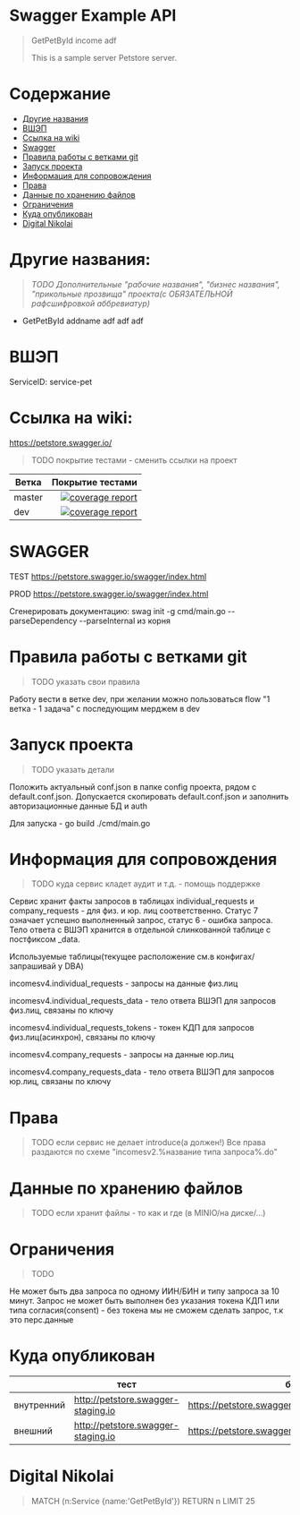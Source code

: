 
# Swagger Example API
> GetPetById income adf
>
> This is a sample server Petstore server.

# Содержание

- [Другие названия](#другие-названия)
- [ВШЭП](#вшэп)
- [Ссылка на wiki](#ссылка-на-wiki)
- [Swagger](#swagger)
- [Правила работы с ветками git](#правила-работы-с-ветками-git)
- [Запуск проекта](#запуск-проекта)
- [Информация для сопровождения](#информация-для-сопровождения)
- [Права](#права)
- [Данные по хранению файлов](#данные-по-хранению-файлов)
- [Ограничения](#ограничения)
- [Куда опубликован](#куда-опубликован)
- [Digital Nikolai](#digital-nikolai)


# Другие названия:

> *TODO Дополнительные "рабочие названия", "бизнес названия", "прикольные прозвища" проекта(с ОБЯЗАТЕЛЬНОЙ рафсшифровкой
аббревиатур)*

- GetPetById addname adf adf adf


# ВШЭП

ServiceID: service-pet


# Ссылка на wiki:
https://petstore.swagger.io/


> TODO покрытие тестами - сменить ссылки на проект

| Ветка         | Покрытие тестами  |
| ------------- | --------------:   |
| master        | [![coverage report](https://github.com/swaggo/swag/badges/main/coverage.svg)](https://github.com/swaggo/swag/-/commits/master) |
| dev           | [![coverage report](https://github.com/swaggo/swag/badges/dev/coverage.svg)](https://github.com/swaggo/swag/-/commits/dev) |

# SWAGGER

TEST
https://petstore.swagger.io/swagger/index.html

PROD
https://petstore.swagger.io/swagger/index.html

Сгенерировать документацию: swag init -g cmd/main.go --parseDependency --parseInternal из корня

# Правила работы с ветками git

> TODO указать свои правила

Работу вести в ветке dev, при желании можно пользоваться flow "1 ветка - 1 задача" с последующим мерджем в dev

# Запуск проекта

> TODO указать детали

Положить актуальный conf.json в папке config проекта, рядом с default.conf.json. Допускается скопировать
default.conf.json и заполнить авторизационные данные БД и auth

Для запуска - go build ./cmd/main.go

# Информация для сопровождения

> TODO куда сервис кладет аудит и т.д. - помощь поддержке

Сервис хранит факты запросов в таблицах individual_requests и company_requests - для физ. и юр. лиц соответственно.
Статус 7 означает успешно выполненный запрос, статус 6 - ошибка запроса. Тело ответа с ВШЭП хранится в отдельной
слинкованной таблице с постфиксом _data.

Используемые таблицы(текущее расположение см.в конфигах/запрашивай у DBA)

incomesv4.individual_requests - запросы на данные физ.лиц

incomesv4.individual_requests_data - тело ответа ВШЭП для запросов физ.лиц, связаны по ключу

incomesv4.individual_requests_tokens - токен КДП для запросов физ.лиц(асинхрон), связаны по ключу

incomesv4.company_requests - запросы на данные юр.лиц

incomesv4.company_requests_data - тело ответа ВШЭП для запросов юр.лиц, связаны по ключу

# Права

> TODO если сервис не делает introduce(а должен!)
> Все права раздаются по схеме "incomesv2.%название типа запроса%.do"

# Данные по хранению файлов

> TODO если хранит файлы - то как и где
> (в MINIO/на диске/...)

# Ограничения

> TODO

Не может быть два запроса по одному ИИН/БИН и типу запроса за 10 минут.
Запрос не может быть выполнен без указания токена КДП или типа согласия(consent) - без токена мы не сможем сделать
запрос, т.к это перс.данные

# Куда опубликован


|            | тест | бой |
|------------|------|----:|
| внутренний |  http://petstore.swagger-staging.io    | https://petstore.swagger.io     |
| внешний    |   http://petstore.swagger-staging.io   | https://petstore.swagger.io    |


# Digital Nikolai

> MATCH (n:Service {name:'GetPetById'}) RETURN n LIMIT 25
